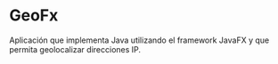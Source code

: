 # GeoFx
Aplicación que implementa Java utilizando el framework JavaFX y que permita geolocalizar direcciones IP.
